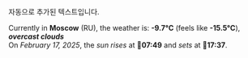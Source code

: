 
자동으로 추가된 텍스트입니다.

<!--START_SECTION:weather:moscow-->
Currently in **Moscow** (RU), the weather is: **-9.7°C** (feels like **-15.5°C**), ***overcast clouds***<br/>
On *February 17, 2025*, the *sun rises* at 🌅**07:49** and *sets* at 🌇**17:37**.
<!--END_SECTION:weather-->
